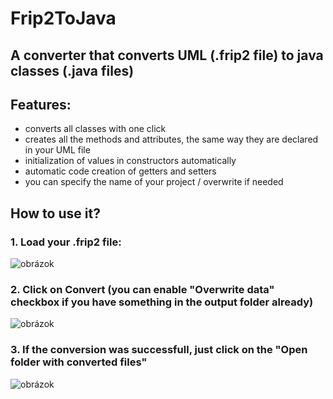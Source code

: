 # Frip2ToJava

## A converter that converts UML (.frip2 file) to java classes (.java files)

## Features:
- converts all classes with one click
- creates all the methods and attributes, the same way they are declared in your UML file
- initialization of values in constructors automatically
- automatic code creation of getters and setters
- you can specify the name of your project / overwrite if needed



## How to use it?
### 1. Load your .frip2 file:

![obrázok](https://user-images.githubusercontent.com/74670743/201494918-704c6dc4-80c4-4539-a56b-4258c49c7684.png)


### 2. Click on Convert (you can enable "Overwrite data" checkbox if you have something in the output folder already)

![obrázok](https://user-images.githubusercontent.com/74670743/201494955-0670a462-a946-48d0-bb5c-452c5e9f939c.png)


### 3. If the conversion was successfull, just click on the "Open folder with converted files"

![obrázok](https://user-images.githubusercontent.com/74670743/201495654-2326b1fb-97eb-4e21-b34b-639633964dbd.png)

